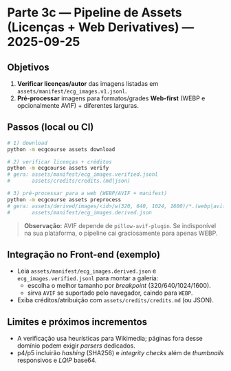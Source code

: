 # Parte 3c — Pipeline de Assets (Licenças + Web Derivatives) — 2025-09-25

## Objetivos
1. **Verificar licenças/autor** das imagens listadas em `assets/manifest/ecg_images.v1.jsonl`.
2. **Pré-processar** imagens para formatos/grades **Web-first** (WEBP e opcionalmente AVIF) + diferentes larguras.

## Passos (local ou CI)
```bash
# 1) download
python -m ecgcourse assets download

# 2) verificar licenças + créditos
python -m ecgcourse assets verify
# gera: assets/manifest/ecg_images.verified.jsonl
#       assets/credits/credits.(md|json)

# 3) pré-processar para a web (WEBP/AVIF + manifest)
python -m ecgcourse assets preprocess
# gera: assets/derived/images/<id>/w(320, 640, 1024, 1600)/*.(webp|avif)
#       assets/manifest/ecg_images.derived.json
```

> **Observação:** AVIF depende de `pillow-avif-plugin`. Se indisponível na sua plataforma, o pipeline cai graciosamente para apenas WEBP.

## Integração no Front-end (exemplo)
- Leia `assets/manifest/ecg_images.derived.json` e `ecg_images.verified.jsonl` para montar a galeria:
  - escolha o melhor tamanho por *breakpoint* (320/640/1024/1600).
  - sirva `AVIF` se suportado pelo navegador, caindo para `WEBP`.
- Exiba créditos/atribuição com `assets/credits/credits.md` (ou JSON).

## Limites e próximos incrementos
- A verificação usa heurísticas para Wikimedia; páginas fora desse domínio podem exigir *parsers* dedicados.
- p4/p5 incluirão *hashing* (SHA256) e *integrity checks* além de *thumbnails* responsivos e *LQIP* base64.
